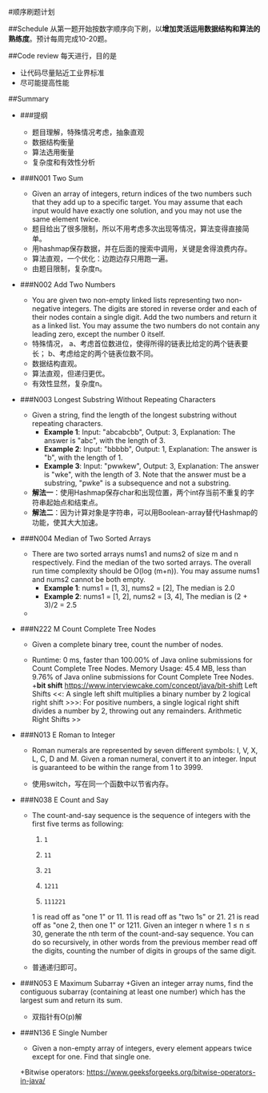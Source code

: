 #顺序刷题计划

##Schedule
从第一题开始按数字顺序向下刷，以**增加灵活运用数据结构和算法的熟练度**。预计每周完成10-20题。

##Code review
每天进行，目的是
  * 让代码尽量贴近工业界标准
  * 尽可能提高性能
    
##Summary
  + ###提纲
    + 题目理解，特殊情况考虑，抽象直观  
    + 数据结构衡量
    + 算法选用衡量
    + 复杂度和有效性分析
  + ###N001 Two Sum 
    + Given an array of integers, return indices of the two numbers such that they add up to a specific target.
  You may assume that each input would have exactly one solution, and you may not use the same element twice.
     + 题目给出了很多限制，所以不用考虑多次出现等情况，算法变得直接简单。
     + 用hashmap保存数据，并在后面的搜索中调用，关键是舍得浪费内存。
     + 算法直观，一个优化：边跑边存只用跑一遍。
     + 由题目限制，复杂度n。
  + ###N002  Add Two Numbers
    + You are given two non-empty linked lists representing two non-negative integers. The digits are stored in reverse order and each of their nodes contain a single digit. Add the two numbers and return it as a linked list.
  You may assume the two numbers do not contain any leading zero, except the number 0 itself.
    + 特殊情况，
          a、考虑首位数进位，使得所得的链表比给定的两个链表要长；
          b、考虑给定的两个链表位数不同。
    + 数据结构直观。
    + 算法直观，但递归更优。
    + 有效性显然，复杂度n。
  + ###N003   Longest Substring Without Repeating Characters
    + Given a string, find the length of the longest substring without repeating characters.
       + **Example 1**: Input: "abcabcbb", Output: 3, Explanation: The answer is "abc", with the length of 3. 
       + **Example 2**: Input: "bbbbb", Output: 1, Explanation: The answer is "b", with the length of 1.
       + **Example 3**: Input: "pwwkew", Output: 3, Explanation: The answer is "wke", with the length of 3. 
       Note that the answer must be a substring, "pwke" is a subsequence and not a substring.
    + **解法一**：使用Hashmap保存char和出现位置，两个int存当前不重复的字符串起始点和结束点。
    + **解法二**：因为计算对象是字符串，可以用Boolean-array替代Hashmap的功能，使其大大加速。
  + ###N004   Median of Two Sorted Arrays
    + There are two sorted arrays nums1 and nums2 of size m and n respectively.
      Find the median of the two sorted arrays. The overall run time complexity should be O(log (m+n)).
      You may assume nums1 and nums2 cannot be both empty.
      + **Example 1**:
      nums1 = [1, 3],
      nums2 = [2],
      The median is 2.0
      + **Example 2**:
      nums1 = [1, 2],
      nums2 = [3, 4],
      The median is (2 + 3)/2 = 2.5
    +
  + ###N222 M Count Complete Tree Nodes
    + Given a complete binary tree, count the number of nodes.
    
    + Runtime: 0 ms, faster than 100.00% of Java online submissions for Count Complete Tree Nodes.
      Memory Usage: 45.4 MB, less than 9.76% of Java online submissions for Count Complete Tree Nodes.
    +**bit shift**
    https://www.interviewcake.com/concept/java/bit-shift
    Left Shifts <<:
    A single left shift multiplies a binary number by 2
    logical right shift >>>: 
    For positive numbers, a single logical right shift divides a number by 2, throwing out any remainders.
    Arithmetic Right Shifts >>
    
  + ###N013 E Roman to Integer
    + Roman numerals are represented by seven different symbols: I, V, X, L, C, D and M.
    Given a roman numeral, convert it to an integer. Input is guaranteed to be within the range from 1 to 3999.
    
    + 使用switch，写在同一个函数中以节省内存。
    
  + ###N038 E Count and Say
    + The count-and-say sequence is the sequence of integers with the first five terms as following:
      1.     1
      2.     11
      3.     21
      4.     1211
      5.     111221
      1 is read off as "one 1" or 11.
      11 is read off as "two 1s" or 21.
      21 is read off as "one 2, then one 1" or 1211.
      Given an integer n where 1 ≤ n ≤ 30, generate the nth term of the count-and-say sequence. 
      You can do so recursively, in other words from the previous member read off the digits, counting the number of digits in groups of the same digit.
      
    + 普通递归即可。
    
  + ###N053 E   Maximum Subarray
    +Given an integer array nums, find the contiguous subarray (containing at least one number) which has the largest sum and return its sum.
    
    + 双指针有O(p)解
    
  + ###N136 E Single Number
    + Given a non-empty array of integers, every element appears twice except for one. Find that single one.
    
    +Bitwise operators: https://www.geeksforgeeks.org/bitwise-operators-in-java/